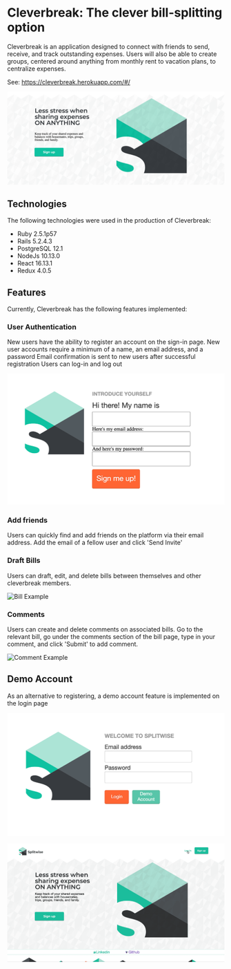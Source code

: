 # Cleverbreak: The clever bill-splitting option
Cleverbreak is an application designed to connect with friends to send, receive, and track outstanding expenses. Users will also be able to create groups, centered around anything from monthly rent to vacation plans, to centralize expenses.

See: https://cleverbreak.herokuapp.com/#/

![Splash Page](./readme_images/splashPage.png)

## Technologies
The following technologies were used in the production of Cleverbreak:
  * Ruby 2.5.1p57
  * Rails 5.2.4.3
  * PostgreSQL 12.1
  * NodeJs 10.13.0
  * React 16.13.1
  * Redux 4.0.5
  
## Features
Currently, Cleverbreak has the following features implemented:

### User Authentication
New users have the ability to register an account on the sign-in page.
New user accounts require a minimum of a name, an email address, and a password
Email confirmation is sent to new users after successful registration
Users can log-in and log out

![Signin Example](./readme_images/Signin.png)

### Add friends
Users can quickly find and add friends on the platform via their email address. Add the email of a fellow user and click 'Send Invite'

### Draft Bills
Users can draft, edit, and delete bills between themselves and other cleverbreak members. 

![Bill Example](./readme_images/MakeBillDemo.gif)

### Comments
Users can create and delete comments on associated bills. Go to the relevant bill, go under the comments section of the bill page, type in your comment, and click 'Submit' to add comment.

![Comment Example](./readme_images/commentVideoG.gif)

## Demo Account
As an alternative to registering, a demo account feature is implemented on the login page

![Demo Example](./readme_images/demoEx.png)

![Demo Example Gif](./readme_images/DemoSigninExample.gif)




